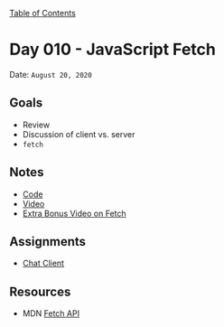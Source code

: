 [Table of Contents](/README.md)

# Day 010 - JavaScript Fetch

Date: `August 20, 2020`

## Goals

- Review
- Discussion of client vs. server
- `fetch`

## Notes

- [Code](./code)
- [Video](https://www.youtube.com/watch?v=0QBKjCc2NZ4)
- [Extra Bonus Video on Fetch](https://www.youtube.com/watch?v=nXrwFz7vEao)

## Assignments

- [Chat Client](/assignments/js-chat-client)

## Resources

- MDN [Fetch API](https://developer.mozilla.org/en-US/docs/Web/API/Fetch_API)
